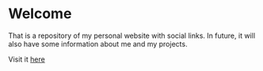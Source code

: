 # Welcome

That is a repository of my personal website with social links.
In future, it will also have some information about me and my projects.


Visit it [here](https://georgeshvab.github.io)